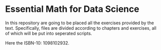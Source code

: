 # Essential Math for Data Science

In this repository are going to be placed all the exercises provided by the text.
Specifically, files are divided according to chapters and exercises, all of which will be put into seperated scripts.

Here the ISBN-10: 1098102932.
